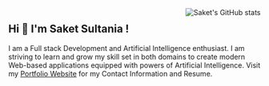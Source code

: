<img align="right" alt="Saket's GitHub stats" src="https://github-readme-stats.vercel.app/api?username=SAKET03&count_private=true&show_icons=true&theme=dark&hide=stars,prs">

## Hi 👋 I'm Saket Sultania !
I am a Full stack Development and Artificial Intelligence enthusiast. I am striving to learn and grow my skill set in both domains to create modern Web-based applications equipped with powers of Artificial Intelligence. Visit my <a href="https://saketsultania-tech.netlify.app/" target="_blank" >Portfolio Website</a> for my Contact Information and Resume.
